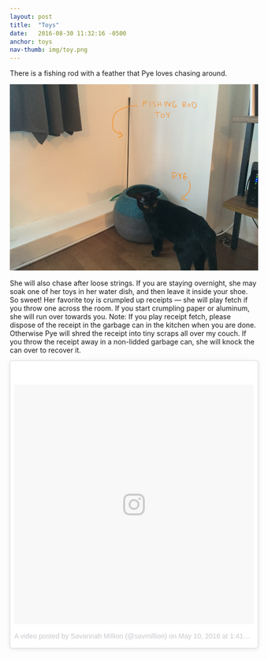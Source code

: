 ```yaml
---
layout: post
title:  "Toys"
date:   2016-08-30 11:32:16 -0500
anchor: toys
nav-thumb: img/toy.png
---
```


There is a fishing rod with a feather that Pye loves chasing around.

![pye's fishing rod](/img/toys-1.jpg "pye fishing")

She will also chase after loose strings. If you are staying overnight, she may soak one of her toys in her water dish, and then leave it inside your shoe. So sweet! Her favorite toy is crumpled up receipts &mdash; she will play fetch if you throw one across the room. If you start crumpling paper or aluminum, she will run over towards you. Note: If you play receipt fetch, please dispose of the receipt in the garbage can in the kitchen when you are done. Otherwise Pye will shred the receipt into tiny scraps all over my couch. If you throw the receipt away in a non-lidded garbage can, she will knock the can over to recover it.

<blockquote class="instagram-media" data-instgrm-version="7" style=" background:#FFF; border:0; border-radius:3px; box-shadow:0 0 1px 0 rgba(0,0,0,0.5),0 1px 10px 0 rgba(0,0,0,0.15); margin: 1px; max-width:658px; padding:0; width:99.375%; width:-webkit-calc(100% - 2px); width:calc(100% - 2px);"><div style="padding:8px;"> <div style=" background:#F8F8F8; line-height:0; margin-top:40px; padding:50.0% 0; text-align:center; width:100%;"> <div style=" background:url(data:image/png;base64,iVBORw0KGgoAAAANSUhEUgAAACwAAAAsCAMAAAApWqozAAAABGdBTUEAALGPC/xhBQAAAAFzUkdCAK7OHOkAAAAMUExURczMzPf399fX1+bm5mzY9AMAAADiSURBVDjLvZXbEsMgCES5/P8/t9FuRVCRmU73JWlzosgSIIZURCjo/ad+EQJJB4Hv8BFt+IDpQoCx1wjOSBFhh2XssxEIYn3ulI/6MNReE07UIWJEv8UEOWDS88LY97kqyTliJKKtuYBbruAyVh5wOHiXmpi5we58Ek028czwyuQdLKPG1Bkb4NnM+VeAnfHqn1k4+GPT6uGQcvu2h2OVuIf/gWUFyy8OWEpdyZSa3aVCqpVoVvzZZ2VTnn2wU8qzVjDDetO90GSy9mVLqtgYSy231MxrY6I2gGqjrTY0L8fxCxfCBbhWrsYYAAAAAElFTkSuQmCC); display:block; height:44px; margin:0 auto -44px; position:relative; top:-22px; width:44px;"></div></div><p style=" color:#c9c8cd; font-family:Arial,sans-serif; font-size:14px; line-height:17px; margin-bottom:0; margin-top:8px; overflow:hidden; padding:8px 0 7px; text-align:center; text-overflow:ellipsis; white-space:nowrap;"><a href="https://www.instagram.com/p/BFPZGImF33t/" style=" color:#c9c8cd; font-family:Arial,sans-serif; font-size:14px; font-style:normal; font-weight:normal; line-height:17px; text-decoration:none;" target="_blank">A video posted by Savannah Million (@savmillion)</a> on <time style=" font-family:Arial,sans-serif; font-size:14px; line-height:17px;" datetime="2016-05-10T20:41:07+00:00">May 10, 2016 at 1:41pm PDT</time></p></div></blockquote>
<script async defer src="//platform.instagram.com/en_US/embeds.js"></script>
